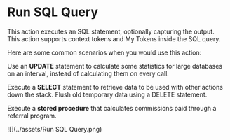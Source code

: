 # Run SQL Query

This action executes an SQL statement, optionally capturing the output. This action supports context tokens and My Tokens inside the SQL query. 

Here are some common scenarios when you would use this action:

Use an **UPDATE** statement to calculate some statistics for large databases on an interval, instead of calculating them on every call. 

Execute a **SELECT** statement to retrieve data to be used with other actions down the stack. 
Flush old temporary data using a DELETE statement. 

Execute a **stored procedure** that calculates commissions paid through a referral program. 

![](../assets/Run SQL Query.png)
